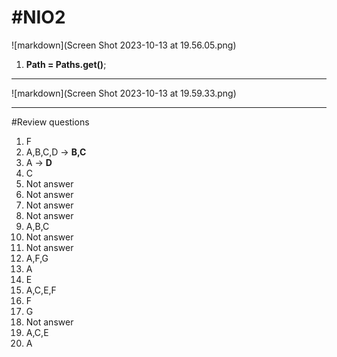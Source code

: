 # #NIO2
![markdown](Screen Shot 2023-10-13 at 19.56.05.png)
1. **Path = Paths.get()**;
***
![markdown](Screen Shot 2023-10-13 at 19.59.33.png)
***
#Review questions
1. F
2. A,B,C,D -> **B,C**
3. A -> **D**
4. C
5. Not answer
6. Not answer
7. Not answer
8. Not answer
9. A,B,C
10. Not answer
11. Not answer
12. A,F,G
13. A
14. E
15. A,C,E,F
16. F
17. G
18. Not answer
19. A,C,E
20. A